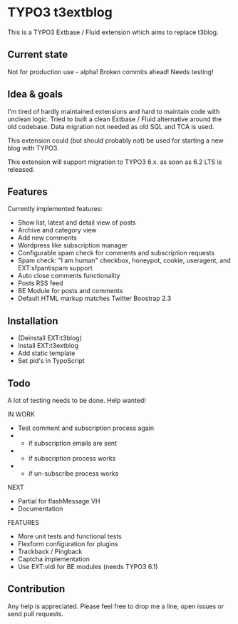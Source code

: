 TYPO3 t3extblog
===============

This is a TYPO3 Extbase / Fluid extension which aims to replace t3blog.


Current state
------------
Not for production use - alpha! Broken commits ahead!
Needs testing!



Idea & goals
------------
I'm tired of hardly maintained extensions and hard to maintain code with unclean logic.
Tried to built a clean Extbase / Fluid alternative around the old codebase.
Data migration not needed as old SQL and TCA is used.

This extension could (but should probably not) be used for starting a new blog with TYPO3.

This extension will support migration to TYPO3 6.x. as soon as 6.2 LTS is released.


Features
------------

Currently implemented features:

* Show list, latest and detail view of posts
* Archive and category view
* Add new comments
* Wordpress like subscription manager
* Configurable spam check for comments and subscription requests
* Spam check: "I am human" checkbox, honeypot, cookie, useragent, and EXT:sfpantispam support
* Auto close comments functionality
* Posts RSS feed
* BE Module for posts and comments
* Default HTML markup matches Twitter Boostrap 2.3


Installation
------------

* (Deinstall EXT:t3blog)
* Install EXT:t3extblog
* Add static template
* Set pid's in TypoScript


Todo
------------

A lot of testing needs to be done. Help wanted!


IN WORK
* Test comment and subscription process again
* * if subscription emails are sent
* * if subscription process works
* * if un-subscribe process works

NEXT
* Partial for flashMessage VH
* Documentation

FEATURES
* More unit tests and functional tests
* Flexform configuration for plugins
* Trackback / Pingback
* Captcha implementation
* Use EXT:vidi for BE modules (needs TYPO3 6.1)



Contribution
------------

Any help is appreciated. Please feel free to drop me a line, open issues or send pull requests.